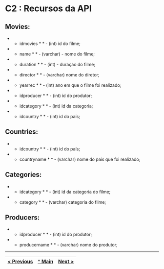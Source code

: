 # C2 : Recursos da API

## Movies:

* * idmovies * * - (int) id do filme;
* * name * * - (varchar) - nome do filme;
* * duration * * - (int) - duraçao do filme;
* * director * * - (varchar) nome do diretor;
* * yearrec * * - (int) ano em que o filme foi realizado;
* * idproducer * * - (int) id do produtor;
* * idcategory * * - (int) id da categoria;
* * idcountry * * - (int) id do país;

## Countries:

* * idcountry * * - (int) id do país;
* * countryname * * - (varchar) nome do país que foi realizado;

## Categories:

* * idcategory * * - (int) id da categoria do filme;
* * category * * - (varchar) categoria do filme;

## Producers:

* * idproducer * * - (int) id do produtor;
* * producername * * - (varchar) nome do produtor;


---
[< Previous](c1.md) | [^ Main](../../../) | [Next >](c3.md)
:--- | :---: | ---: 
